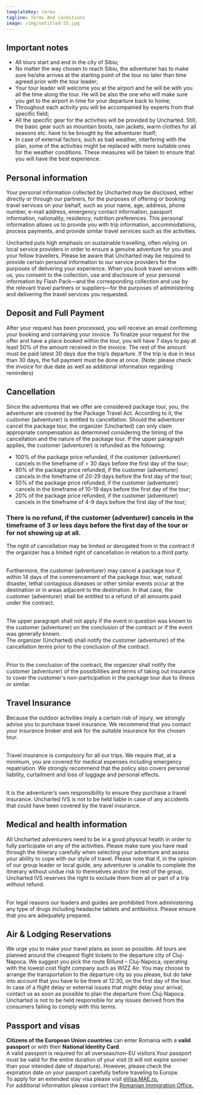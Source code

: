 ```yaml
---
templateKey: terms
tagline: Terms And Conditions
image: /img/untitled-55.jpg
---
```

## Important notes

* All tours start and end in the city of Sibiu;
* No matter the way chosen to reach Sibiu, the adventurer has to make sure he/she arrives at the starting point of the tour no later than time agreed prior with the tour leader;
* Your tour leader will welcome you at the airport and he will be with you all the time along the tour. He will be also the one who will make sure you get to the airport in time for your departure back to home;
* Throughout each activity you will be accompanied by experts from that specific field;
* All the specific gear for the activities will be provided by Uncharted. Still, the basic gear such as mountain boots, rain jackets, warm clothes for all seasons etc. have to be brought by the adventurer itself;
* In case of external factors, such as bad weather, interfering with the plan, some of the activities might be replaced with more suitable ones for the weather conditions. These measures will be taken to ensure that you will have the best experience.

## Personal information

Your personal information collected by Uncharted may be disclosed, either directly or through our partners, for the purposes of offering or booking travel services on your behalf, such as your name, age, address, phone number, e-mail address, emergency contact information, passport information, nationality, residency, nutrition preferences. This personal information allows us to provide you with trip information, accommodations, process payments, and provide similar travel services such as the activities.

Uncharted puts high emphasis on sustainable travelling, often relying on local service providers in order to ensure a genuine adventure for you and your fellow travellers. Please be aware that Uncharted may be required to provide certain personal information to our service providers for the purposes of delivering your experience. When you book travel services with us, you consent to the collection, use and disclosure of your personal information by Flash Pack—and the corresponding collection and use by the relevant travel partners or suppliers—for the purposes of administering and delivering the travel services you requested.

## Deposit and Full Payment

After your request has been processed, you will receive an email confirming your booking and containing your invoice. To finalize your request for the offer and have a place booked within the tour, you will have 7 days to pay at least 50% of the amount received in the invoice. The rest of the amount must be paid latest 30 days due the trip’s departure. If the trip is due in less than 30 days, the full payment must be done at once. (Note: please check the invoice for due date as well as additional information regarding reminders)

## Cancellation

Since the adventures that we offer are considered package tour, you, the adventurer are covered by the Package Travel Act. According to it, the customer (adventurer) is entitled to cancellation. Should the adventurer cancel the package tour, the organizer (Uncharted) can only claim appropriate compensation as determined considering the timing of the cancellation and the nature of the package tour. If the upper paragraph applies, the customer (adventurer) is refunded as the following:  

* 100% of the package price refunded, if the customer (adventurer) cancels in the timeframe of > 30 days before the first day of the tour;  
* 80% of the package price refunded, if the customer (adventurer) cancels in the timeframe of 20-29 days before the first day of the tour;  
* 50% of the package price refunded, if the customer (adventurer) cancels in the timeframe of 10-19 days before the first day of the tour;  
* 20% of the package price refunded, if the customer (adventurer) cancels in the timeframe of 4-9 days before the first day of the tour;  

### There is no refund, if the customer (adventurer) cancels in the timeframe of 3 or less days before the first day of the tour or for not showing up at all.  

The right of cancellation may be limited or derogated from in the contract if the organizer has a limited right of cancellation in relation to a third party.

\
Furthermore, the customer (adventurer) may cancel a package tour if, within 14 days of the commencement of the package tour, war, natural disaster, lethal contagious diseases or other similar events occur at the destination or in areas adjacent to the destination. In that case, the customer (adventurer) shall be entitled to a refund of all amounts paid under the contract.

\
The upper paragraph shall not apply if the event in question was known to the customer (adventurer) on the conclusion of the contract or if the event was generally known.\
The organizer (Uncharted) shall notify the customer (adventurer) of the cancellation terms prior to the conclusion of the contract.

\
Prior to the conclusion of the contract, the organizer shall notify the customer (adventurer) of the possibilities and terms of taking out insurance to cover the customer's non-participation in the package tour due to illness or similar.

## Travel Insurance

Because the outdoor activities imply a certain risk of injury, we strongly advise you to purchase travel insurance. We recommend that you contact your insurance broker and ask for the suitable insurance for the chosen tour.

\
Travel insurance is compulsory for all our trips. We require that, at a minimum, you are covered for medical expenses including emergency repatriation. We strongly recommend that the policy also covers personal liability, curtailment and loss of luggage and personal effects.

\
It is the adventurer’s own responsibility to ensure they purchase a travel insurance. Uncharted IVS is not to be held liable in case of any accidents that could have been covered by the travel insurance.

## Medical and health information

All Uncharted adventurers need to be in a good physical health in order to fully participate on any of the activities. Please make sure you have read through the itinerary carefully when selecting your adventure and assess your ability to cope with our style of travel. Please note that if, in the opinion of our group leader or local guide, any adventurer is unable to complete the itinerary without undue risk to themselves and/or the rest of the group, Uncharted IVS reserves the right to exclude them from all or part of a trip without refund.

\
For legal reasons our leaders and guides are prohibited from administering any type of drugs including headache tablets and antibiotics. Please ensure that you are adequately prepared.

## Air & Lodging Reservations

We urge you to make your travel plans as soon as possible. All tours are planned around the cheapest flight tickets to the departure city of Cluj-Napoca. We suggest you pick the route Billund – Cluj-Napoca, operating with the lowest cost flight company such as WIZZ Air. You may choose to arrange the transportation to the departure city as you please, but do take into account that you have to be there at 12:30, on the first day of the tour.\
In case of a flight delay or external issues that might delay your arrival, contact us as soon as possible to plan the departure from Cluj-Napoca. Uncharted is not to be held responsible for any issues derived from the consumers failing to comply with this terms.

## Passport and visas

**Citizens of the European Union countries** can enter Romania with a **valid passport** or with their **National Identity Card**.\
A valid passport is required for all overseas/non-EU visitors.Your passport must be valid for the entire duration of your visit (it will not expire sooner than your intended date of departure). However, please check the expiration date on your passport carefully before traveling to Europe.\
To apply for an extended stay visa please visit [eVisa.MAE.ro.](http://evisa.mae.ro/)\
For additional information please contact the [Romanian Immigration Office.](http://igi.mai.gov.ro/en)
